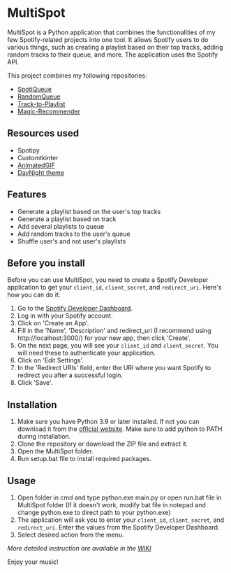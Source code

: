 # MultiSpot

MultiSpot is a Python application that combines the functionalities of my few Spotify-related projects into one tool. It allows Spotify users to do  various things, such as creating a playlist based on their top tracks, adding random tracks to their queue,  and more. The application uses the Spotify API.

This project combines my following repositories:

- [SpotiQueue](https://github.com/PanPeryskop/SpotiQueue)
- [RandomQueue](https://github.com/PanPeryskop/RandomQueue)
- [Track-to-Playlist](https://github.com/PanPeryskop/Track-to-Playlist)
- [Magic-Recommender](https://github.com/PanPeryskop/Magic-Recommender)


## Resources used
- Spotipy
- Customtkinter
- [AnimatedGIF](https://github.com/olesk75/AnimatedGIF)
- [DayNight theme](https://github.com/s-liwka/customtkinter-themes/tree/main/themes)


## Features

- Generate a playlist based on the user's top tracks
- Generate a playlist based on track
- Add several playlists to queue
- Add random tracks to the user's queue
- Shuffle user's and not user's playlists

## Before you install

Before you can use MultiSpot, you need to create a Spotify Developer application to get your `client_id`, `client_secret`, and `redirect_uri`. Here's how you can do it:

1. Go to the [Spotify Developer Dashboard](https://developer.spotify.com/dashboard/).
2. Log in with your Spotify account.
3. Click on 'Create an App'.
4. Fill in the 'Name', 'Description' and redirect_uri (I recommend using http://localhost:3000/) for your new app, then click 'Create'.
5. On the next page, you will see your `client_id` and `client_secret`. You will need these to authenticate your application.
6. Click on 'Edit Settings'.
7. In the 'Redirect URIs' field, enter the URI where you want Spotify to redirect you after a successful login.
8. Click 'Save'.

## Installation

1. Make sure you have Python 3.9 or later installed. If not you can download it from the [official website](https://www.python.org/downloads/). Make sure to add python to PATH during installation.
2. Clone the repository or download the ZIP file and extract it.
2. Open the MultiSpot folder.
3. Run setup.bat file to install required packages.
    

## Usage
1. Open folder in cmd and type python.exe main.py or open run.bat file in MultiSpot folder (If it doesn't work, modify bat file in notepad and change python.exe to direct path to your python.exe)
2. The application will ask you to enter your `client_id`, `client_secret`, and `redirect_uri`. Enter the values from the Spotify Developer Dashboard.
3. Select desired action from the menu.

*More detailed instruction are available in the [WIKI](https://github.com/PanPeryskop/MultiSpot/wiki/How-to-Use)*

Enjoy your music!
